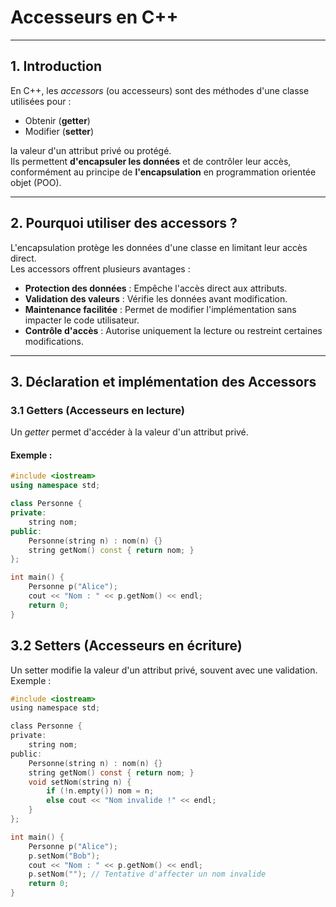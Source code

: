 # Accesseurs en C++

---

## 1. Introduction

En C++, les *accessors* (ou accesseurs) sont des méthodes d'une classe utilisées pour :

- Obtenir (**getter**)  
- Modifier (**setter**)  

la valeur d'un attribut privé ou protégé.  
Ils permettent **d'encapsuler les données** et de contrôler leur accès, conformément au principe de **l'encapsulation** en programmation orientée objet (POO).

---

## 2. Pourquoi utiliser des accessors ?

L'encapsulation protège les données d'une classe en limitant leur accès direct.  
Les accessors offrent plusieurs avantages :

- **Protection des données** : Empêche l'accès direct aux attributs.
- **Validation des valeurs** : Vérifie les données avant modification.
- **Maintenance facilitée** : Permet de modifier l'implémentation sans impacter le code utilisateur.
- **Contrôle d'accès** : Autorise uniquement la lecture ou restreint certaines modifications.

---

## 3. Déclaration et implémentation des Accessors

### 3.1 Getters (Accesseurs en lecture)

Un *getter* permet d'accéder à la valeur d'un attribut privé.

#### Exemple :

```cpp
#include <iostream>
using namespace std;

class Personne {
private:
    string nom;
public:
    Personne(string n) : nom(n) {}
    string getNom() const { return nom; }
};

int main() {
    Personne p("Alice");
    cout << "Nom : " << p.getNom() << endl;
    return 0;
}
```
## 3.2 Setters (Accesseurs en écriture)

Un setter modifie la valeur d'un attribut privé, souvent avec une validation.
Exemple :
```c
#include <iostream>
using namespace std;

class Personne {
private:
    string nom;
public:
    Personne(string n) : nom(n) {}
    string getNom() const { return nom; }
    void setNom(string n) {
        if (!n.empty()) nom = n;
        else cout << "Nom invalide !" << endl;
    }
};

int main() {
    Personne p("Alice");
    p.setNom("Bob");
    cout << "Nom : " << p.getNom() << endl;
    p.setNom(""); // Tentative d'affecter un nom invalide
    return 0;
}
```